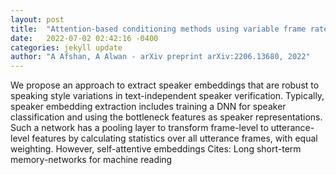 ```yaml
---
layout: post
title:  "Attention-based conditioning methods using variable frame rate for style-robust speaker verification"
date:   2022-07-02 02:42:16 -0400
categories: jekyll update
author: "A Afshan, A Alwan - arXiv preprint arXiv:2206.13680, 2022"
---
```

We propose an approach to extract speaker embeddings that are robust to speaking style variations in text-independent speaker verification. Typically, speaker embedding extraction includes training a DNN for speaker classification and using the bottleneck features as speaker representations. Such a network has a pooling layer to transform frame-level to utterance-level features by calculating statistics over all utterance frames, with equal weighting. However, self-attentive embeddings 
Cites: Long short-term memory-networks for machine reading